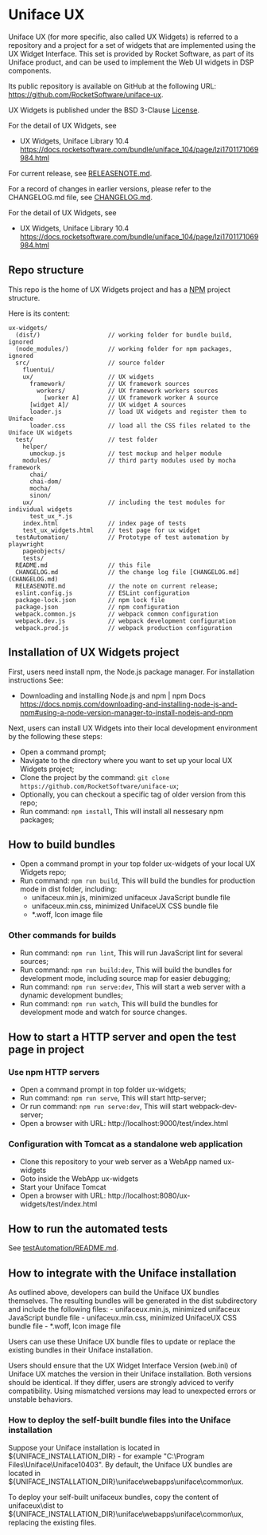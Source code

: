 # Uniface UX

Uniface UX (for more specific, also called UX Widgets) is referred to a repository and a project for a set of widgets that are implemented using the UX Widget Interface. This set is provided by Rocket Software, as part of its Uniface product, and can be used to 
implement the Web UI widgets in DSP components.

Its public repository is available on GitHub at the following URL: https://github.com/RocketSoftware/uniface-ux.

UX Widgets is published under the BSD 3-Clause [License](LICENSE).

For the detail of UX Widgets, see 
- UX Widgets, Uniface Library 10.4
  https://docs.rocketsoftware.com/bundle/uniface_104/page/lzi1701171069984.html

For current release, see [RELEASENOTE.md](RELEASENOTE.md).

For a record of changes in earlier versions, please refer to the CHANGELOG.md file, see [CHANGELOG.md](CHANGELOG.md).

For the detail of UX Widgets, see 
- UX Widgets, Uniface Library 10.4
  https://docs.rocketsoftware.com/bundle/uniface_104/page/lzi1701171069984.html

## Repo structure

This repo is the home of UX Widgets project and has a [NPM](https://www.npmjs.com/) project structure.

Here is its content:

```
ux-widgets/
  (dist/)                   // working folder for bundle build, ignored
  (node_modules/)           // working folder for npm packages, ignored
  src/                      // source folder
    fluentui/
    ux/                     // UX widgets
      framework/            // UX framework sources
        workers/            // UX framework workers sources
          [worker A]        // UX framework worker A source
      [widget A]/           // UX widget A sources
      loader.js             // load UX widgets and register them to Uniface
      loader.css            // load all the CSS files related to the Uniface UX widgets
  test/                     // test folder
    helper/
      umockup.js            // test mockup and helper module
    modules/                // third party modules used by mocha framework
      chai/
      chai-dom/
      mocha/
      sinon/
    ux/                     // including the test modules for individual widgets
      test_ux_*.js
    index.html              // index page of tests
    test_ux_widgets.html    // test page for ux widget
  testAutomation/           // Prototype of test automation by playwright
    pageobjects/
    tests/
  README.md                 // this file
  CHANGELOG.md              // the change log file [CHANGELOG.md](CHANGELOG.md)
  RELEASENOTE.md            // the note on current release;
  eslint.config.js          // ESLint configuration
  package-lock.json         // npm lock file
  package.json              // npm configuration
  webpack.common.js         // webpack common configuration
  webpack.dev.js            // webpack development configuration
  webpack.prod.js           // webpack production configuration
```

## Installation of UX Widgets project

First, users need install npm, the Node.js package manager. For installation instructions See:
- Downloading and installing Node.js and npm | npm Docs
  https://docs.npmjs.com/downloading-and-installing-node-js-and-npm#using-a-node-version-manager-to-install-nodejs-and-npm

Next, users can install UX Widgets into their local development environment by the following these steps:
- Open a command prompt;
- Navigate to the directory where you want to set up your local UX Widgets project;
- Clone the project by the command: ```git clone https://github.com/RocketSoftware/uniface-ux```;
- Optionally, you can checkout a specific tag of older version from this repo;
- Run command: ```npm install```,
  This will install all nessesary npm packages;

## How to build bundles

- Open a command prompt in your top folder ux-widgets of your local UX Widgets repo;
- Run command: ```npm run build```,
  This will build the bundles for production mode in dist folder, including:
    - unifaceux.min.js, minimized unifaceux JavaScript bundle file
    - unifaceux.min.css, minimized UnifaceUX CSS bundle file
    - *.woff, Icon image file
  
### Other commands for builds
- Run command: ```npm run lint```,
  This will run JavaScript lint for several sources;
- Run command: ```npm run build:dev```,
  This will build the bundles for development mode, including source map for easier debugging;
- Run command: ```npm run serve:dev```,
  This will start a web server with a dynamic development bundles;
- Run command: ```npm run watch```,
  This will build the bundles for development mode and watch for source changes.


## How to start a HTTP server and open the test page in project

### Use npm HTTP servers
- Open a command prompt in top folder ux-widgets;
- Run command: ```npm run serve```,
  This will start http-server;
- Or run command: ```npm run serve:dev```,
  This will start webpack-dev-server;
- Open a browser with URL: http://localhost:9000/test/index.html

### Configuration with Tomcat as a standalone web application

- Clone this repository to your web server as a WebApp named ux-widgets
- Goto inside the WebApp ux-widgets
- Start your Uniface Tomcat
- Open a browser with URL: http://localhost:8080/ux-widgets/test/index.html

## How to run the automated tests

See [testAutomation/README.md](testAutomation/README.md).


## How to integrate with the Uniface installation
As outlined above, developers can build the Uniface UX bundles themselves. The resulting bundles will be generated in the dist subdirectory and include the following files:
    - unifaceux.min.js, minimized unifaceux JavaScript bundle file
    - unifaceux.min.css, minimized UnifaceUX CSS bundle file
    - *.woff, Icon image file

Users can use these Uniface UX bundle files to update or replace the existing bundles in their Uniface installation.

Users should ensure that the UX Widget Interface Version (web.ini) of Uniface UX matches the version in their Uniface installation. Both versions should be identical. If they differ, users are strongly adviced to verify compatibility. Using mismatched versions may lead to unexpected errors or unstable behaviors.

### How to deploy the self-built bundle files into the Uniface installation

Suppose your Uniface installation is located in ${UNIFACE_INSTALLATION_DIR} - for example "C:\Program Files\Uniface\Uniface10403". By default, the Uniface UX bundles are located in ${UNIFACE_INSTALLATION_DIR}\uniface\webapps\uniface\common\ux.

To deploy your self-built unifaceux bundles, copy the content of unifaceux\dist to ${UNIFACE_INSTALLATION_DIR}\uniface\webapps\uniface\common\ux, replacing the existing files.

